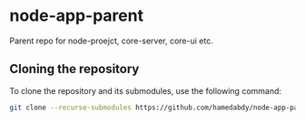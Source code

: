 # node-app-parent
Parent repo for node-proejct, core-server, core-ui etc.

## Cloning the repository

To clone the repository and its submodules, use the following command:

```bash
git clone --recurse-submodules https://github.com/hamedabdy/node-app-parent.git
```
